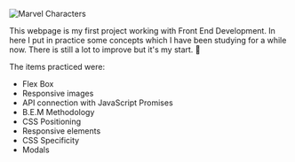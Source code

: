 ![Marvel Characters](https://i.imgur.com/PKxWKhe.png)



This webpage is my first project working with Front End Development. In here I put in practice some concepts which I have been studying for a while now. There is still a lot to improve but it's my start. :slightly_smiling_face:

The items practiced were:

 - Flex Box
 - Responsive images
 - API connection with JavaScript Promises
 - B.E.M Methodology
 - CSS Positioning
 - Responsive elements
 - CSS Specificity
 - Modals
<!--stackedit_data:
eyJoaXN0b3J5IjpbLTEyNDYxNjIyMDZdfQ==
-->